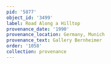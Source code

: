 ```yaml
---
pid: '5877'
object_id: '3499'
label: Road Along a Hilltop
provenance_date: '1990'
provenance_location: Germany, Munich
provenance_text: Gallery Bernheimer
order: '1058'
collection: provenance
---
```

